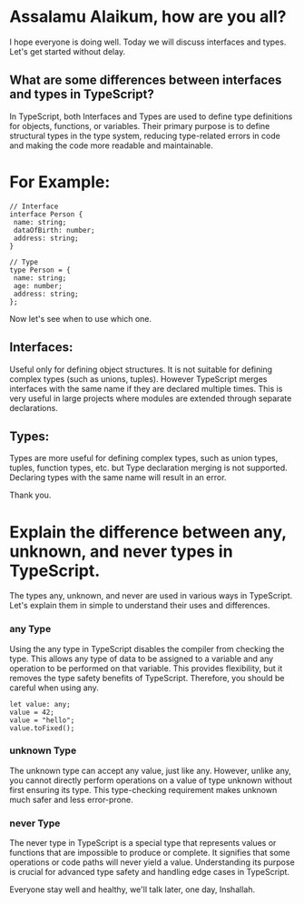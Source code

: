 ﻿# Assalamu Alaikum, how are you all? 
 I hope everyone is doing well.
 Today we will discuss interfaces and types.
 Let's get started without delay.
## What are some differences between interfaces and types in TypeScript?

In TypeScript, both Interfaces and Types are used to define type definitions for objects, functions, or variables. Their primary purpose is to define structural types in the type system, reducing type-related errors in code and making the code more readable and maintainable.

# For Example: 
 ````
// Interface
interface Person {
  name: string;
  dataOfBirth: number;
  address: string;
}

// Type
type Person = {
  name: string;
  age: number;
  address: string;
};
````
Now let's see when to use which one.

## Interfaces:
Useful only for defining object structures.
It is not suitable for defining complex types (such as unions, tuples).
However TypeScript merges interfaces with the same name if they are declared multiple times. This is very useful in large projects where modules are extended through separate declarations.
## Types:
Types are more useful for defining complex types, such as union types, tuples, function types, etc.
but Type declaration merging is not supported. Declaring types with the same name will result in an error.

Thank you.

# Explain the difference between any, unknown, and never types in TypeScript.

The types any, unknown, and never are used in various ways in TypeScript. Let's explain them in simple to understand their uses and differences.

### any Type
Using the any type in TypeScript disables the compiler from checking the type. This allows any type of data to be assigned to a variable and any operation to be performed on that variable. This provides flexibility, but it removes the type safety benefits of TypeScript. Therefore, you should be careful when using any.
````
let value: any;
value = 42;       
value = "hello";  
value.toFixed(); 
````
### unknown Type
The unknown type can accept any value, just like any. However, unlike any, you cannot directly perform operations on a value of type unknown without first ensuring its type. This type-checking requirement makes unknown much safer and less error-prone.

### never Type
The never type in TypeScript is a special type that represents values or functions that are impossible to produce or complete. It signifies that some operations or code paths will never yield a value. Understanding its purpose is crucial for advanced type safety and handling edge cases in TypeScript.

Everyone stay well and healthy, we'll talk later, one day, Inshallah.

